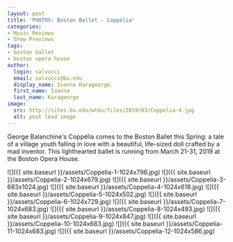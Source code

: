 ```yaml
---
layout: post
title: 'PHOTOS: Boston Ballet - Coppélia'
categories:
- Music Reviews
- Show Previews
tags:
- boston ballet
- boston opera house
author:
  login: salvucci
  email: salvucci@bu.edu
  display_name: Ioanna Karageorge
  first_name: Ioanna
  last_name: Karageorge
image:
  src: http://sites.bu.edu/wtbu/files/2019/03/Coppelia-4.jpg
  alt: post lead image
---
```

George Balanchine's Coppélia comes to the Boston Ballet this Spring: a tale of a village youth falling in love with a beautiful, life-sized doll crafted by a mad inventor. This lighthearted ballet is running from March 21-31, 2019 at the Boston Opera House.

![]({{ site.baseurl }}/assets/Coppelia-1-1024x796.jpg) ![]({{ site.baseurl }}/assets/Coppelia-2-1024x679.jpg) ![]({{ site.baseurl }}/assets/Coppelia-3-683x1024.jpg) ![]({{ site.baseurl }}/assets/Coppelia-4-1024x618.jpg) ![]({{ site.baseurl }}/assets/Coppelia-5-1024x502.jpg) ![]({{ site.baseurl }}/assets/Coppelia-6-1024x729.jpg) ![]({{ site.baseurl }}/assets/Coppelia-7-1024x683.jpg) ![]({{ site.baseurl }}/assets/Coppelia-8-1024x493.jpg) ![]({{ site.baseurl }}/assets/Coppelia-9-1024x847.jpg) ![]({{ site.baseurl }}/assets/Coppelia-10-1024x683.jpg) ![]({{ site.baseurl }}/assets/Coppelia-11-1024x683.jpg) ![]({{ site.baseurl }}/assets/Coppelia-12-1024x586.jpg)